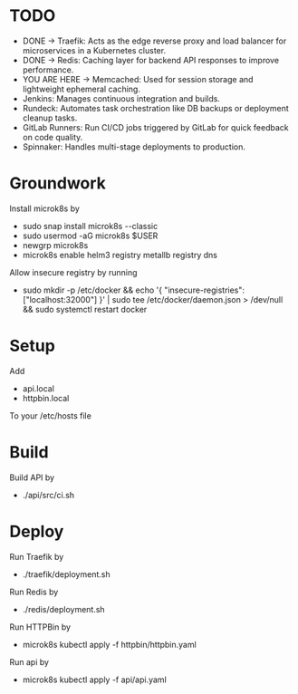 # TODO

 - DONE -> Traefik: Acts as the edge reverse proxy and load balancer for microservices in a Kubernetes cluster.
 - DONE -> Redis: Caching layer for backend API responses to improve performance.
 - YOU ARE HERE -> Memcached: Used for session storage and lightweight ephemeral caching.
 - Jenkins: Manages continuous integration and builds.
 - Rundeck: Automates task orchestration like DB backups or deployment cleanup tasks.
 - GitLab Runners: Run CI/CD jobs triggered by GitLab for quick feedback on code quality.
 - Spinnaker: Handles multi-stage deployments to production.

# Groundwork

Install microk8s by
 - sudo snap install microk8s --classic
 - sudo usermod -aG microk8s $USER
 - newgrp microk8s
 - microk8s enable helm3 registry metallb registry dns

Allow insecure registry by running 
 - sudo mkdir -p /etc/docker && echo '{ "insecure-registries": ["localhost:32000"] }' | sudo tee /etc/docker/daemon.json > /dev/null && sudo systemctl restart docker


# Setup

Add
 - api.local
 - httpbin.local

To your /etc/hosts file

# Build

Build API by
 - ./api/src/ci.sh

# Deploy

Run Traefik by
 - ./traefik/deployment.sh

Run Redis by
 - ./redis/deployment.sh

Run HTTPBin by
 - microk8s kubectl apply -f httpbin/httpbin.yaml

Run api by
 - microk8s kubectl apply -f api/api.yaml
